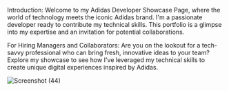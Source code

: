 Introduction:
Welcome to my Adidas Developer Showcase Page, where the world of technology meets the iconic Adidas brand. 
I'm a passionate developer ready to contribute my technical skills. 
This portfolio is a glimpse into my expertise and an invitation for potential collaborations.

For Hiring Managers and Collaborators:
Are you on the lookout for a tech-savvy professional who can bring fresh, innovative ideas to your team? 
Explore my showcase to see how I've leveraged my technical skills to create unique digital experiences inspired by Adidas.

![Screenshot (44)](https://github.com/WebDev-T/coming-soon/assets/81463996/727e47c6-bdc6-4ffc-8a80-beae73b3cd60)

